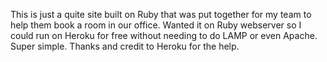 This is just a quite site built on Ruby that was put together for my team to help them book a room in our office. Wanted it on Ruby webserver so I could run on Heroku for free without needing to do LAMP or even Apache. Super simple. Thanks and credit to Heroku for the help.

